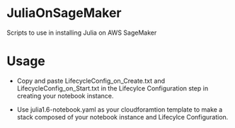 # JuliaOnSageMaker
Scripts to use in installing Julia on AWS SageMaker

# Usage
* Copy and paste LifecycleConfig_on_Create.txt and LifecycleConfig_on_Start.txt in the Lifecylce Configuration step in creating your notebook instance.

* Use julia1.6-notebook.yaml as your cloudforamtion template to make a stack composed of your notebook instance and Lifecylce Configuration.

